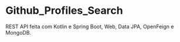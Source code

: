 # Github_Profiles_Search
REST API feita com Kotlin e Spring Boot, Web, Data JPA, OpenFeign e MongoDB.
